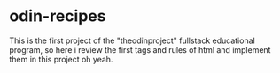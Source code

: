 # odin-recipes

This is the first project of the "theodinproject" fullstack
educational program, so here i review the first tags and rules of html and implement them in this project oh yeah.